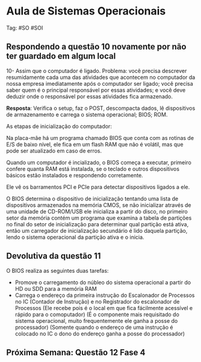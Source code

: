 # Aula de Sistemas Operacionais

Tag: #SO #SOI

## Respondendo a questão 10 novamente por não ter guardado em algum local

10- Assim que o computador é ligado. Problema: você precisa descrever resumidamente cada uma das atividades que acontecem no computador da nossa empresa imediatamente após o computador ser ligado; você precisa saber quem é o principal responsável por essas atividades; e você deve deduzir onde o responsável por essas atividades fica armazenado.

**Resposta**: Verifica o setup, faz o POST, descompacta dados, lê dispositivos de armazenamento e carrega o sistema operacional; BIOS; ROM.

As etapas de inicialização do computador:

Na placa-mãe há um programa chamado BIOS que conta com as rotinas de E/S de baixo nível, ele fica em um flash RAM que não é volátil, mas que pode ser atualizado em caso de erros.

Quando um computador é incializado, o BIOS começa a executar, primeiro confere quanta RAM está instalada, se o teclado e outros dispositivos básicos estão instalados e respondendo corretamente.

Ele vê os barramentos PCI e PCIe para detectar dispositivos ligados a ele.

O BIOS determina o dispositivo de inicialização tentando uma lista de dispositivos armazenados na memória CMOS, se não inicializar através de uma unidade de CD-ROM/USB ele inicializa a partir do disco, no primeiro setor da memória contém um programa que examina a tabela de partições no final do setor de inicialização para determinar qual partição está ativa, então um carregador de inicialização secundário é lido daquela partição, lendo o sistema operacional da partição ativa e o inicia.

## Devolutiva da questão 11

O BIOS realiza as seguintes duas tarefas:

* Promove o carregamento do núbleo do sistema operacional a partir do HD ou SDD para a memória RAM
* Carrega o endereço da primeira instrução do Escalonador de Processos no IC (Contador de Instrução) e no Registrador do escalonador de Processos (Ele recebe pois é o local em que fica fácilmente acessível e rápido para o comoputador) (É o componente mais requisitado do sistema operacional, muito frequentemente ele ganha a posse do processador) (Somente quando o endereço de uma instrução é colocado no IC o dono do endereço ganha a posse do processador)

## Próxima Semana: Questão 12 Fase 4
